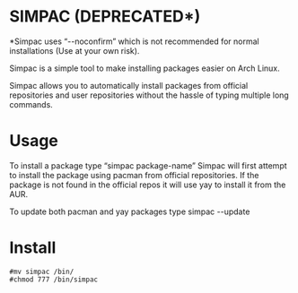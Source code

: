 # SIMPAC (DEPRECATED*)

*Simpac uses “--noconfirm” which is not recommended for normal installations (Use at your own risk).


Simpac is a simple tool to make installing packages easier on Arch Linux.

Simpac allows you to automatically install packages from official repositories and user repositories without the hassle of typing multiple long commands. 

# Usage 

To install a package type “simpac package-name” Simpac will first attempt to install the package using pacman from official repositories. If the package is not found in the official repos it will use yay to install it from the AUR.   

To update both pacman and yay packages type simpac --update


# Install 


`#mv simpac /bin/`
<br>
`#chmod 777 /bin/simpac`
